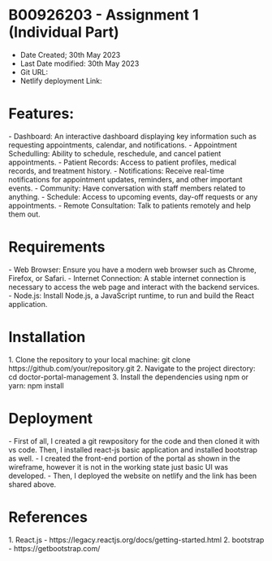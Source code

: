 <h1>B00926203 - Assignment 1 (Individual Part)</h1>
<ul>
  <li>Date Created; 30th May 2023</li>
  <li>Last Date modified: 30th May 2023</li>
  <li>Git URL: </li>
  <li>Netlify deployment Link: </li>
</ul>

<h1>Features:</h1>
<p>
 - Dashboard: An interactive dashboard displaying key information such as requesting appointments, calendar, and notifications.
 - Appointment Schedulling: Ability to schedule, reschedule, and cancel patient appointments.
 - Patient Records: Access to patient profiles, medical records, and treatment history.
 - Notifications: Receive real-time notifications for appointment updates, reminders, and other important events.
 - Community: Have conversation with staff members related to anything.
 - Schedule: Access to upcoming events, day-off requests or any appointments.
 - Remote Consultation: Talk to patients remotely and help them out.
</p>

<h1>Requirements</h1>
<p>
  - Web Browser: Ensure you have a modern web browser such as Chrome, Firefox, or Safari.
  - Internet Connection: A stable internet connection is necessary to access the web page and interact with the backend services.
  - Node.js: Install Node.js, a JavaScript runtime, to run and build the React application.
</p>

<h1>Installation</h1>
<p>
  1. Clone the repository to your local machine:
      git clone https://github.com/your/repository.git
  2. Navigate to the project directory:
      cd doctor-portal-management
  3. Install the dependencies using npm or yarn:
      npm install
</p>

<h1>Deployment</h1>
<p>
  - First of all, I created a git rewpository for the code and then cloned it with vs code. Then, I installed react-js basic application and installed bootstrap as well.
  - I created the front-end portion of the portal as shown in the wireframe, however it is not in the working state just basic UI was developed.
  - Then, I deployed the website on netlify and the link has been shared above.
</p>

<h1>References</h1>
<p>
  1. React.js - https://legacy.reactjs.org/docs/getting-started.html
  2. bootstrap - https://getbootstrap.com/
</p>
